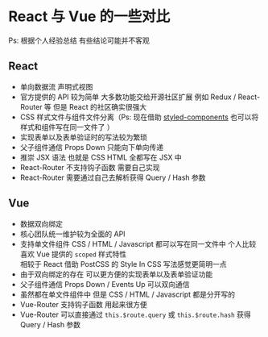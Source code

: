 # React 与 Vue 的一些对比
Ps: 根据个人经验总结 有些结论可能并不客观

## React
* 单向数据流 声明式视图
* 官方提供的 API 较为简单 大多数功能交给开源社区扩展 例如 Redux / React-Router 等 但是 React 的社区确实很强大
* CSS 样式文件与组件文件分离（Ps: 现在借助 [styled-components](https://styled-components.com/) 也可以将样式和组件写在同一文件了 ）
* 实现表单以及表单验证时的写法较为繁琐
* 父子组件通信 Props Down 只能向下单向传递
* 推崇 JSX 语法 也就是 CSS HTML 全都写在 JSX 中
* React-Router 不支持钩子函数 需要自己实现
* React-Router 需要通过自己去解析获得 Query / Hash 参数

## Vue
* 数据双向绑定
* 核心团队统一维护较为全面的 API
* 支持单文件组件 CSS / HTML / Javascript 都可以写在同一文件中 个人比较喜欢 Vue 提供的 `scoped` 样式特性  
相较于 React 借助 PostCSS 的 Style In CSS 写法感觉更简明一点
* 由于双向绑定的存在 可以更方便的实现表单以及表单验证功能
* 父子组件通信 Props Down / Events Up 可以双向通信
* 虽然都在单文件组件中 但是 CSS / HTML / Javascript 都是分开写的
* Vue-Router 支持钩子函数 用起来很方便
* Vue-Router 可以直接通过 `this.$route.query` 或 `this.$route.hash` 获得 Query / Hash 参数